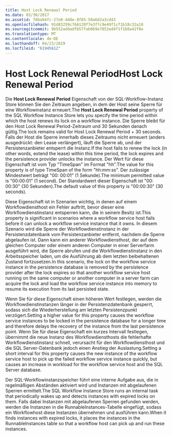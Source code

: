 ```yaml
---
title: Host Lock Renewal Period
ms.date: 03/30/2017
ms.assetid: f8ba94fc-27e0-4d8e-8f85-50a6d2a3cd43
ms.openlocfilehash: 91d83259c766120f7e3ffc9e49f1cf1b18c32a18
ms.sourcegitcommit: 9b552addadfb57fab0b9e7852ed4f1f1b8a42f8e
ms.translationtype: MT
ms.contentlocale: de-DE
ms.lasthandoff: 04/23/2019
ms.locfileid: "61945612"
---
```

# <a name="host-lock-renewal-period"></a><span data-ttu-id="b82c6-102">Host Lock Renewal Period</span><span class="sxs-lookup"><span data-stu-id="b82c6-102">Host Lock Renewal Period</span></span>
<span data-ttu-id="b82c6-103">Die **Host Lock Renewal Period** Eigenschaft von der SQL-Workflow-Instanz Store können Sie den Zeitraum angeben, in dem der Host seine Sperre für eine Workflowinstanz erneuert.</span><span class="sxs-lookup"><span data-stu-id="b82c6-103">The **Host Lock Renewal Period** property of the SQL Workflow Instance Store lets you specify the time period within which the host renews its lock on a workflow instance.</span></span> <span data-ttu-id="b82c6-104">Die Sperre bleibt für den Host Lock Renewal Period-Zeitraum und 30 Sekunden danach gültig.</span><span class="sxs-lookup"><span data-stu-id="b82c6-104">The lock remains valid for Host Lock Renewal Period + 30 seconds.</span></span> <span data-ttu-id="b82c6-105">Falls der Host die Sperre innerhalb dieses Zeitraums nicht erneuert (anders ausgedrückt: den Lease verlängert), läuft die Sperre ab, und der Persistenzanbieter entsperrt die Instanz.</span><span class="sxs-lookup"><span data-stu-id="b82c6-105">If the host fails to renew the lock (in other words, extend the lease) within this time period, the lock expires and the persistence provider unlocks the instance.</span></span> <span data-ttu-id="b82c6-106">Der Wert für diese Eigenschaft ist vom Typ "TimeSpan" im Format "hh".</span><span class="sxs-lookup"><span data-stu-id="b82c6-106">The value for this property is of type TimeSpan of the form "hh:mm:ss".</span></span> <span data-ttu-id="b82c6-107">Der zulässige Mindestwert beträgt "00: 00:01" (1 Sekunde).</span><span class="sxs-lookup"><span data-stu-id="b82c6-107">The minimum permitted value is "00:00:01" (1 second).</span></span> <span data-ttu-id="b82c6-108">Der Standardwert dieser Eigenschaft ist "00: 00:30" (30 Sekunden).</span><span class="sxs-lookup"><span data-stu-id="b82c6-108">The default value of this property is "00:00:30" (30 seconds).</span></span>  
  
 <span data-ttu-id="b82c6-109">Diese Eigenschaft ist in Szenarien wichtig, in denen auf einem Workflowdiensthost ein Fehler auftritt, bevor dieser eine Workflowdienstinstanz entsperren kann, die in seinem Besitz ist.</span><span class="sxs-lookup"><span data-stu-id="b82c6-109">This property is significant in scenarios where a workflow service host fails before it can unlock a workflow service instance that it owns.</span></span> <span data-ttu-id="b82c6-110">In diesem Szenario wird die Sperre der Workflowdienstinstanz in der Persistenzdatenbank vom Persistenzanbieter entfernt, nachdem die Sperre abgelaufen ist. Dann kann ein anderer Workflowdiensthost, der auf dem gleichen Computer oder einem anderen Computer in einer Serverfarm ausgeführt wird, die Sperre abrufen und die Workflowdienstinstanz in den Arbeitsspeicher laden, um die Ausführung ab dem letzten beibehaltenen Zustand fortzusetzen.</span><span class="sxs-lookup"><span data-stu-id="b82c6-110">In this scenario, the lock on the workflow service instance in the persistence database is removed by the persistence provider after the lock expires so that another workflow service host running on the same computer or another computer in a server farm can acquire the lock and load the workflow service instance into memory to resume its execution from its last persisted state.</span></span>  
  
 <span data-ttu-id="b82c6-111">Wenn Sie für diese Eigenschaft einen höheren Wert festlegen, werden die Workflowdienstinstanzen länger in der Persistenzdatenbank gesperrt, sodass sich die Wiederherstellung am letzten Persistenzpunkt verzögert.</span><span class="sxs-lookup"><span data-stu-id="b82c6-111">Setting a higher value for this property causes the workflow service instances to be locked in the persistence database for a longer time and therefore delays the recovery of the instance from the last persistence point.</span></span> <span data-ttu-id="b82c6-112">Wenn Sie für diese Eigenschaft ein kurzes Intervall festlegen, übernimmt die neue Instanz des Workflowdiensthosts die fehlerhafte Workflowdienstinstanz schnell, verursacht für den Workflowdiensthost und die SQL Server-Datenbank jedoch einen Anstieg der Auslastung.</span><span class="sxs-lookup"><span data-stu-id="b82c6-112">Setting a short interval for this property causes the new instance of the workflow service host to pick up the failed workflow service instance quickly, but causes an increase in workload for the workflow service host and the SQL Server database.</span></span>  
  
 <span data-ttu-id="b82c6-113">Der SQL-Workflowinstanzspeicher führt eine interne Aufgabe aus, die in regelmäßigen Abständen aktiviert wird und Instanzen mit abgelaufenen Sperren ermittelt.</span><span class="sxs-lookup"><span data-stu-id="b82c6-113">The SQL Workflow Instance Store runs an internal task that periodically wakes up and detects instances with expired locks on them.</span></span> <span data-ttu-id="b82c6-114">Falls dabei Instanzen mit abgelaufenen Sperren gefunden werden, werden die Instanzen in die RunnableInstances-Tabelle eingefügt, sodass ein Workflowhost diese Instanzen übernehmen und ausführen kann.</span><span class="sxs-lookup"><span data-stu-id="b82c6-114">When it finds instances with expired locks, it places the instances in the RunnableInstances table so that a workflow host can pick up and run these instances.</span></span>
